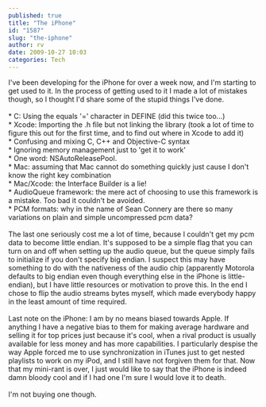 ```yaml
---
published: true
title: "The iPhone"
id: "1587"
slug: "the-iphone"
author: rv
date: 2009-10-27 10:03
categories: Tech
---
```

<p>I've been developing for the iPhone for over a week now, and I'm starting to get used to it. In the process of getting used to it I made a lot of mistakes though, so I thought I'd share some of the stupid things I've done.<br /><br />* C: Using the equals '=' character in DEFINE (did this twice too...)<br />* Xcode: Importing the .h file but not linking the library (took a lot of time to figure this out for the first time, and to find out where in Xcode to add it)<br />* Confusing and mixing C, C++ and Objective-C syntax<br />* Ignoring memory management just to 'get it to work'<br />* One word: NSAutoReleasePool.<br />* Mac: assuming that Mac cannot do something quickly just cause I don't know the right key combination<br />* Mac/Xcode: the Interface Builder is a lie!<br />* AudioQueue framework: the mere act of choosing to use this framework is a mistake. Too bad it couldn't be avoided.<br />* PCM formats: why in the name of Sean Connery are there so many variations on plain and simple uncompressed pcm data?<br /><br />The last one seriously cost me a lot of time, because I couldn't get my pcm data to become little endian. It's supposed to be a simple flag that you can turn on and off when setting up the audio queue, but the queue simply fails to initialize if you don't specify big endian. I suspect this may have something to do with the nativeness of the audio chip (apparently Motorola defaults to big endian even though everything else in the iPhone is little-endian), but I have little resources or motivation to prove this. In the end I chose to flip the audio streams bytes myself, which made everybody happy in the least amount of time required.<br /><br />Last note on the iPhone: I am by no means biased towards Apple. If anything I have a negative bias to them for making average hardware and selling it for top prices just because it's cool, when a rival product is usually available for less money and has more capabilities. I particularly despise the way Apple forced me to use synchronization in iTunes just to get nested playlists to work on my iPod, and I still have not forgiven them for that. Now that my mini-rant is over, I just would like to say that the iPhone is indeed damn bloody cool and if I had one I'm sure I would love it to death.<br /><br />I'm not buying one though.</p>